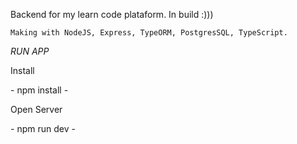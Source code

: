 Backend for my learn code plataform. In build :)))

``Making with NodeJS, Express, TypeORM, PostgresSQL, TypeScript. ``


<em>RUN APP</em>

<p>Install</p>
- npm install -

<p>Open Server</p>
- npm run dev -
